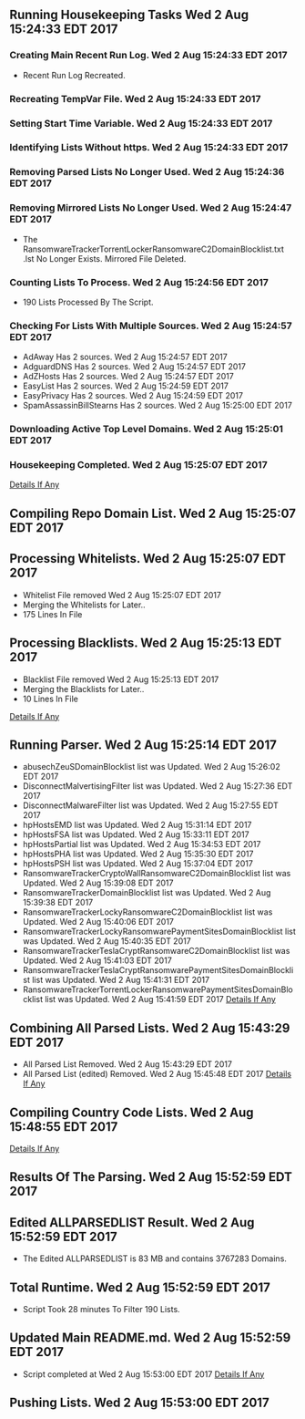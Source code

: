 ## Running Housekeeping Tasks Wed 2 Aug 15:24:33 EDT 2017
### Creating Main Recent Run Log. Wed 2 Aug 15:24:33 EDT 2017
* Recent Run Log Recreated.

### Recreating TempVar File. Wed 2 Aug 15:24:33 EDT 2017

### Setting Start Time Variable. Wed 2 Aug 15:24:33 EDT 2017

### Identifying Lists Without https. Wed 2 Aug 15:24:33 EDT 2017

### Removing Parsed Lists No Longer Used. Wed 2 Aug 15:24:36 EDT 2017

### Removing Mirrored Lists No Longer Used. Wed 2 Aug 15:24:47 EDT 2017
* The RansomwareTrackerTorrentLockerRansomwareC2DomainBlocklist.txt .lst No Longer Exists. Mirrored File Deleted.

### Counting Lists To Process. Wed 2 Aug 15:24:56 EDT 2017
* 190 Lists Processed By The Script. 

### Checking For Lists With Multiple Sources. Wed 2 Aug 15:24:57 EDT 2017
* AdAway Has 2 sources. Wed 2 Aug 15:24:57 EDT 2017
* AdguardDNS Has 2 sources. Wed 2 Aug 15:24:57 EDT 2017
* AdZHosts Has 2 sources. Wed 2 Aug 15:24:57 EDT 2017
* EasyList Has 2 sources. Wed 2 Aug 15:24:59 EDT 2017
* EasyPrivacy Has 2 sources. Wed 2 Aug 15:24:59 EDT 2017
* SpamAssassinBillStearns Has 2 sources. Wed 2 Aug 15:25:00 EDT 2017

### Downloading Active Top Level Domains. Wed 2 Aug 15:25:01 EDT 2017

### Housekeeping Completed. Wed 2 Aug 15:25:07 EDT 2017

[Details If Any](https://raw.githubusercontent.com/deathbybandaid/piholeparser/master/RecentRunLogs/-Running-Housekeeping-Tasks.txt)

## Compiling Repo Domain List. Wed 2 Aug 15:25:07 EDT 2017
## Processing Whitelists. Wed 2 Aug 15:25:07 EDT 2017
* Whitelist File removed Wed 2 Aug 15:25:07 EDT 2017
* Merging the Whitelists for Later..
* 175 Lines In File

## Processing Blacklists. Wed 2 Aug 15:25:13 EDT 2017
* Blacklist File removed Wed 2 Aug 15:25:13 EDT 2017
* Merging the Blacklists for Later..
* 10 Lines In File

[Details If Any](https://raw.githubusercontent.com/deathbybandaid/piholeparser/master/RecentRunLogs/-Compiling-Repo-Domain-List.txt)

## Running Parser. Wed 2 Aug 15:25:14 EDT 2017
* abusechZeuSDomainBlocklist list was Updated. Wed 2 Aug 15:26:02 EDT 2017
* DisconnectMalvertisingFilter list was Updated. Wed 2 Aug 15:27:36 EDT 2017
* DisconnectMalwareFilter list was Updated. Wed 2 Aug 15:27:55 EDT 2017
* hpHostsEMD list was Updated. Wed 2 Aug 15:31:14 EDT 2017
* hpHostsFSA list was Updated. Wed 2 Aug 15:33:11 EDT 2017
* hpHostsPartial list was Updated. Wed 2 Aug 15:34:53 EDT 2017
* hpHostsPHA list was Updated. Wed 2 Aug 15:35:30 EDT 2017
* hpHostsPSH list was Updated. Wed 2 Aug 15:37:04 EDT 2017
* RansomwareTrackerCryptoWallRansomwareC2DomainBlocklist list was Updated. Wed 2 Aug 15:39:08 EDT 2017
* RansomwareTrackerDomainBlocklist list was Updated. Wed 2 Aug 15:39:38 EDT 2017
* RansomwareTrackerLockyRansomwareC2DomainBlocklist list was Updated. Wed 2 Aug 15:40:06 EDT 2017
* RansomwareTrackerLockyRansomwarePaymentSitesDomainBlocklist list was Updated. Wed 2 Aug 15:40:35 EDT 2017
* RansomwareTrackerTeslaCryptRansomwareC2DomainBlocklist list was Updated. Wed 2 Aug 15:41:03 EDT 2017
* RansomwareTrackerTeslaCryptRansomwarePaymentSitesDomainBlocklist list was Updated. Wed 2 Aug 15:41:31 EDT 2017
* RansomwareTrackerTorrentLockerRansomwarePaymentSitesDomainBlocklist list was Updated. Wed 2 Aug 15:41:59 EDT 2017
[Details If Any](https://raw.githubusercontent.com/deathbybandaid/piholeparser/master/RecentRunLogs/-Running-Parser.txt)

## Combining All Parsed Lists. Wed 2 Aug 15:43:29 EDT 2017
* All Parsed List Removed. Wed 2 Aug 15:43:29 EDT 2017
* All Parsed List (edited) Removed. Wed 2 Aug 15:45:48 EDT 2017
[Details If Any](https://raw.githubusercontent.com/deathbybandaid/piholeparser/master/RecentRunLogs/-Combining-All-Parsed-Lists.txt)

## Compiling Country Code Lists. Wed 2 Aug 15:48:55 EDT 2017
[Details If Any](https://raw.githubusercontent.com/deathbybandaid/piholeparser/master/RecentRunLogs/-Compiling-Country-Code-Lists.txt)

## Results Of The Parsing. Wed 2 Aug 15:52:59 EDT 2017
## Edited ALLPARSEDLIST Result. Wed 2 Aug 15:52:59 EDT 2017
* The Edited ALLPARSEDLIST is 83 MB and contains 	3767283 Domains.

## Total Runtime. Wed 2 Aug 15:52:59 EDT 2017
* Script Took 28 minutes To Filter 190 Lists.

## Updated Main README.md. Wed 2 Aug 15:52:59 EDT 2017

* Script completed at Wed 2 Aug 15:53:00 EDT 2017
[Details If Any](https://raw.githubusercontent.com/deathbybandaid/piholeparser/master/RecentRunLogs/-Results-Of-The-Parsing.txt)

## Pushing Lists. Wed 2 Aug 15:53:00 EDT 2017
